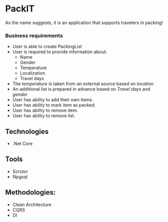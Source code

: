 # PackIT

As the name suggests, it is an application that supports travelers in packing!

### Business requirements
* User is able to create PackingList
* User is required to provide information about:
  * Name
  * Gender
  * Temperature
  * Localization
  * Travel days
* The *temperature* is taken from an external source based on *location*
* An additional list is prepared in advance based on *Travel days* and *gender*
* User has ability to add their own items.
* User has ability to mark item as packed.
* User has ability to remove item.
* User has ability to remove list.

## Technologies
* .Net Core

## Tools
* Scrutor
* Npgsql

## Methodologies:
* Clean Architecture
* CQRS
* DI
